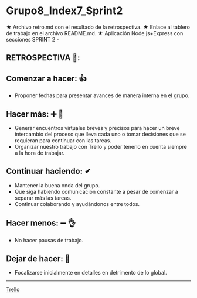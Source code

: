 # Grupo8_Index7_Sprint2
★ Archivo retro.md con el resultado de la retrospectiva. ★ Enlace al tablero de trabajo en el archivo README.md. ★ Aplicación Node.js+Express con secciones
SPRINT 2  - 
## RETROSPECTIVA 🔁:



## **Comenzar a hacer**: 👍

- Proponer fechas para presentar avances de manera interna en el grupo.




## **Hacer más**: ➕ 💪
- Generar encuentros virtuales breves y precisos para hacer un breve intercambio del proceso que lleva cada uno o tomar decisiones que se requieran para continuar con las tareas. 
- Organizar nuestro trabajo con Trello y poder tenerlo en cuenta siempre a la hora de trabajar.  






## **Continuar haciendo**: ✔

 - Mantener la buena onda del grupo.
 - Que siga habiendo comunicación constante a pesar de comenzar a separar más las tareas.
 - Continuar colaborando y ayudándonos entre todos.




## **Hacer menos**:  ➖ 👌

- No hacer pausas de trabajo.




## **Dejar de hacer**: 🚫

- Focalizarse inicialmente en detalles en detrimento de lo global.


--- 

[Trello](https://trello.com/b/rV7zv3I4/grupo8index7a-rrayces)  


